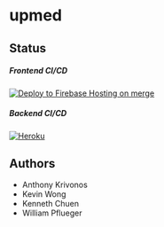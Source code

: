 # upmed

## Status

##### Frontend CI/CD
<a href="https://github.com/anthonykrivonos/4156-Starmen/actions?query=event%3Apush+workflow%3A%22Deploy+to+Firebase+Hosting+on+merge%22">![Deploy to Firebase Hosting on merge](https://github.com/anthonykrivonos/4156-Starmen/workflows/Deploy%20to%20Firebase%20Hosting%20on%20merge/badge.svg)</a>

##### Backend CI/CD
<a href="https://upmed-api.herokuapp.com/logs/">![Heroku](https://heroku-badge.herokuapp.com/?app=upmed-api)</a>


## Authors
- Anthony Krivonos
- Kevin Wong
- Kenneth Chuen
- William Pflueger
